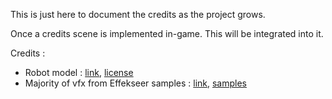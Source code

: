 This is just here to document the credits as the project grows.

Once a credits scene is implemented in-game. This will be integrated into it.

Credits :

- Robot model : [link](https://www.turbosquid.com/3d-models/3d-robot-low-poly-pbr-1589358), [license](https://blog.turbosquid.com/turbosquid-3d-model-license/)
- Majority of vfx from Effekseer samples : [link](https://effekseer.github.io/), [samples](https://effekseer.github.io/en/contribute.html) 